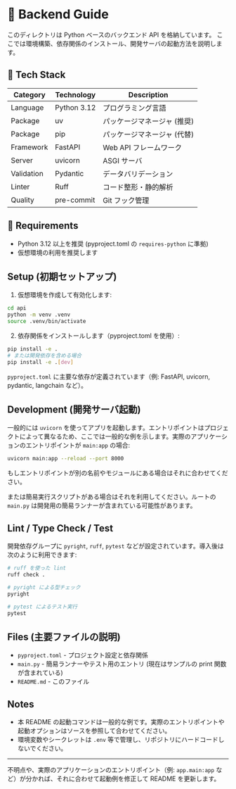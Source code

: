 # 🐍 Backend Guide

このディレクトリは Python ベースのバックエンド API を格納しています。
ここでは環境構築、依存関係のインストール、開発サーバの起動方法を説明します。

## 🧩 Tech Stack

| Category | Technology | Description |
|---|---|---|
| Language | Python 3.12 | プログラミング言語 |
| Package | uv | パッケージマネージャ (推奨) |
| Package | pip | パッケージマネージャ (代替) |
| Framework | FastAPI | Web API フレームワーク |
| Server | uvicorn | ASGI サーバ |
| Validation | Pydantic | データバリデーション |
| Linter | Ruff | コード整形・静的解析 |
| Quality | pre-commit | Git フック管理 |

## 📝 Requirements

- Python 3.12 以上を推奨 (pyproject.toml の `requires-python` に準拠)
- 仮想環境の利用を推奨します

## Setup (初期セットアップ)

1. 仮想環境を作成して有効化します:

```bash
cd api
python -m venv .venv
source .venv/bin/activate
```

2. 依存関係をインストールします（pyproject.toml を使用）:

```bash
pip install -e .
# または開発依存を含める場合
pip install -e .[dev]
```

`pyproject.toml` に主要な依存が定義されています（例: FastAPI, uvicorn, pydantic, langchain など）。

## Development (開発サーバ起動)

一般的には `uvicorn` を使ってアプリを起動します。エントリポイントはプロジェクトによって異なるため、ここでは一般的な例を示します。実際のアプリケーションのエントリポイントが `main:app` の場合:

```bash
uvicorn main:app --reload --port 8000
```

もしエントリポイントが別の名前やモジュールにある場合はそれに合わせてください。

または簡易実行スクリプトがある場合はそれを利用してください。ルートの `main.py` は開発用の簡易ランナーが含まれている可能性があります。

## Lint / Type Check / Test

開発依存グループに `pyright`, `ruff`, `pytest` などが設定されています。導入後は次のように利用できます:

```bash
# ruff を使った lint
ruff check .

# pyright による型チェック
pyright

# pytest によるテスト実行
pytest
```

## Files (主要ファイルの説明)

- `pyproject.toml` - プロジェクト設定と依存関係
- `main.py` - 簡易ランナーやテスト用のエントリ (現在はサンプルの print 関数が含まれている)
- `README.md` - このファイル

## Notes

- 本 README の起動コマンドは一般的な例です。実際のエントリポイントや起動オプションはソースを参照して合わせてください。
- 環境変数やシークレットは `.env` 等で管理し、リポジトリにハードコードしないでください。

---

不明点や、実際のアプリケーションのエントリポイント（例: `app.main:app` など）が分かれば、それに合わせて起動例を修正して README を更新します。
